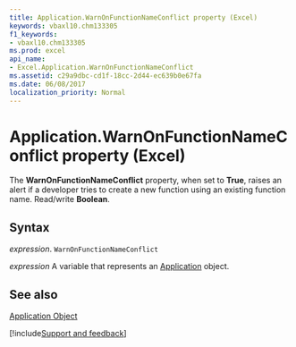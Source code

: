 ```yaml
---
title: Application.WarnOnFunctionNameConflict property (Excel)
keywords: vbaxl10.chm133305
f1_keywords:
- vbaxl10.chm133305
ms.prod: excel
api_name:
- Excel.Application.WarnOnFunctionNameConflict
ms.assetid: c29a9dbc-cd1f-18cc-2d44-ec639b0e67fa
ms.date: 06/08/2017
localization_priority: Normal
---
```



# Application.WarnOnFunctionNameConflict property (Excel)

The  **WarnOnFunctionNameConflict** property, when set to **True**, raises an alert if a developer tries to create a new function using an existing function name. Read/write **Boolean**.


## Syntax

_expression_. `WarnOnFunctionNameConflict`

_expression_ A variable that represents an [Application](Excel.Application-graph-property.md) object.


## See also


[Application Object](Excel.Application(object).md)

[!include[Support and feedback](~/includes/feedback-boilerplate.md)]